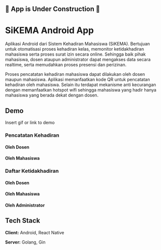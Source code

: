 
## 🚧 App is Under Construction 🚧
# SiKEMA Android App

Aplikasi Android dari Sistem Kehadiran Mahasiswa (SiKEMA). Bertujuan untuk otomatisasi proses kehadiran kelas, memonitor ketidakhadiran mahasiswa serta proses surat izin secara online. Sehingga baik pihak mahasiswa, dosen ataupun administrator dapat mengakses data secara realtime, serta memudahkan proses presensi dan perizinan.

Proses pencatatan kehadiran mahasiswa dapat dilakukan oleh dosen maupun mahasiswa. Aplikasi memanfaatkan kode QR untuk pencatatan kehadiran oleh mahasiswa. Selain itu terdapat mekanisme anti kecurangan dengan memanfaatkan hotspot wifi sehingga mahasiswa yang hadir hanya mahasiswa yang berada dekat dengan dosen.

## Demo

Insert gif or link to demo

### Pencatatan Kehadiran
#### Oleh Dosen
#### Oleh Mahasiswa

### Daftar Ketidakhadiran
#### Oleh Dosen
#### Oleh Mahasiswa
#### Oleh Administrator
## Tech Stack

**Client:** Android, React Native

**Server:** Golang, Gin


